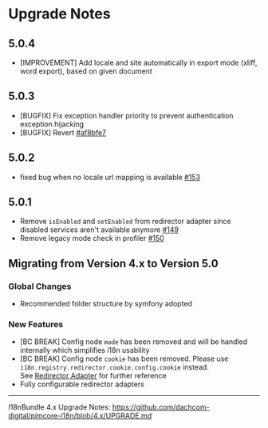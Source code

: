 # Upgrade Notes

## 5.0.4
- [IMPROVEMENT] Add locale and site automatically in export mode (xliff, word export), based on given document

## 5.0.3
- [BUGFIX] Fix exception handler priority to prevent authentication exception hijacking
- [BUGFIX] Revert [#af8bfe7](https://github.com/dachcom-digital/pimcore-i18n/commit/af8bfe74488fd85ebcdb14e4300f3a9f7ddc7dbe)

## 5.0.2
- fixed bug when no locale url mapping is available [#153](https://github.com/dachcom-digital/pimcore-i18n/pull/153)

## 5.0.1
- Remove `isEnabled` and `setEnabled` from redirector adapter since disabled services aren't available anymore [#149](https://github.com/dachcom-digital/pimcore-i18n/issues/149)
- Remove legacy mode check in profiler [#150](https://github.com/dachcom-digital/pimcore-i18n/issues/150)

## Migrating from Version 4.x to Version 5.0

### Global Changes
- Recommended folder structure by symfony adopted

### New Features
- [BC BREAK] Config node `mode` has been removed and will be handled internally which simplifies i18n usability
- [BC BREAK] Config node `cookie` has been removed. Please use `i18n.registry.redirector.cookie.config.cookie` instead.  
  See [Redirector Adapter](docs/51_RedirectorAdapter.md) for further reference
- Fully configurable redirector adapters

***

I18nBundle 4.x Upgrade Notes: https://github.com/dachcom-digital/pimcore-i18n/blob/4.x/UPGRADE.md
